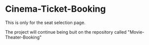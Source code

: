 # Cinema-Ticket-Booking

<p>This is only for the seat selection page.<p/>
<p>The project will continue being buit on the repository called "Movie-Theater-Booking"<p/>
